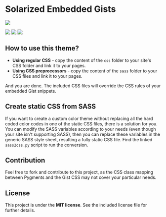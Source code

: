 # Solarized Embedded Gists

<img src="http://tiborsimon.github.io/images/solarized-gist/solarized-gist-demo-image.png" />

<a href="http://tiborsimon.github.io/web/solarized-theme-for-embedded-gists/" target="_blank"><img src="http://tiborsimon.github.io/images/core/corresponding-article.png" /></a>   <a href="http://tiborsimon.github.io/web/solarized-theme-for-embedded-gists#discussion" target="_blank"><img src="http://tiborsimon.github.io/images/core/join-to-the-discussion.png" /></a>   <a href="http://tiborsimon.github.io/web/solarized-theme-for-embedded-gists#demo" target="_blank"><img src="http://tiborsimon.github.io/images/core/live-demo.png" /></a>

## How to use this theme?

- __Using regular CSS__ - copy the content of the `css` folder to your site's CSS folder and link it to your pages.
- __Using CSS preprocessors__ - copy the content of the `sass` folder to your CSS files and link it to your pages.

And you are done. The included CSS files will override the CSS rules of your embedded Gist snippets.

## Create static CSS from SASS

If you want to create a custom color theme without replacing all the hard coded color codes in one of the static CSS files, there is a solution for you. You can modify the SASS variables according to your needs (even though your site isn't supporting SASS), then you can replace these variables in the generic SASS style sheet, resulting a fully static CSS file. Find the linked `sass2css.py` script to run the conversion.

## Contribution

Feel free to fork and contribute to this project, as the CSS class mapping between Pygments and the Gist CSS may not cover your particular needs.

## License

This project is under the __MIT license__. 
See the included license file for further details.




